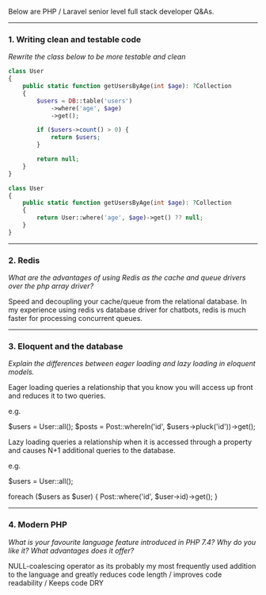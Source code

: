 Below are PHP / Laravel senior level full stack developer Q&As.

-------------------------

### 1. Writing clean and testable code

*Rewrite the class below to be more testable and clean*

```php
class User
{
    public static function getUsersByAge(int $age): ?Collection
    {
        $users = DB::table('users')
            ->where('age', $age)
            ->get();

        if ($users->count() > 0) {
            return $users;
        }

        return null;
    }
}
```

```php
class User
{
    public static function getUsersByAge(int $age): ?Collection
    {
        return User::where('age', $age)->get() ?? null;
    }
}
```

-------------------------

### 2. Redis

*What are the advantages of using Redis as the cache and queue drivers over the php array driver?*

Speed and decoupling your cache/queue from the relational database. In my experience using redis vs database driver for chatbots, redis is much faster for processing concurrent queues.

-------------------------


### 3. Eloquent and the database

*Explain the differences between eager loading and lazy loading in eloquent models.*

Eager loading queries a relationship that you know you will access up front and reduces it to two queries.

e.g. 

$users = User::all();
$posts = Post::whereIn('id', $users->pluck('id'))->get();

Lazy loading queries a relationship when it is accessed through a property and causes N+1 additional queries to the database.

e.g.

$users = User::all();

foreach ($users as $user) {
    Post::where('id', $user->id)->get();
}

-------------------------

### 4. Modern PHP

*What is your favourite language feature introduced in PHP 7.4? Why do you like it? What advantages does it offer?*

NULL-coalescing operator as its probably my most frequently used addition to the language and greatly reduces code length / improves code readability / Keeps code DRY

